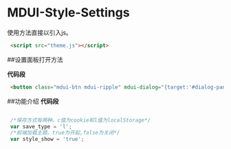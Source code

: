 # MDUI-Style-Settings

使用方法直接以引入js。


``` html
 <script src="theme.js"></script>
``` 
##设置面板打开方法

**代码段**

``` html
 <button class="mdui-btn mdui-ripple" mdui-dialog="{target:'#dialog-panel-theme'}">open</button>

```
##功能介绍
**代码段**

``` js

 /*保存方式有两种。c值为cookie和l值为localStorage*/
 var save_type = 'l';
 /*前端加载主题。true为开起,false为关闭*/
 var style_show = 'true';

```

